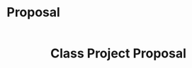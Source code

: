 # Proposal
<html>
<h1 style="font-size:300%;"><h1 style="text-align:center;">Class Project Proposal</h1>
